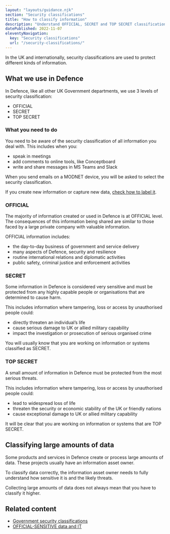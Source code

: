 ```yaml
---
layout: "layouts/guidance.njk"
section: "Security classifications"
title: "How to classify information"
description: "Understand OFFICIAL, SECRET and TOP SECRET classifications and how to classify large amounts of data in Defence."
datePublished: 2022-11-07
eleventyNavigation:
  key: "Security classifications"
  url: "/security-classifications/"
---
```


In the UK and internationally, security classifications are used to protect different kinds of information.

## What we use in Defence

In Defence, like all other UK Government departments, we use 3 levels of security classification:

- OFFICIAL
- SECRET
- TOP SECRET

### What you need to do

You need to be aware of the security classification of all information you deal with. This includes when you:

- speak in meetings
- add comments to online tools, like Conceptboard
- write and share messages in MS Teams and Slack

When you send emails on a MODNET device, you will be asked to select the security classification.

If you create new information or capture new data, [check how to label it](/security-classifications/how-to-label-information/).

### OFFICIAL

The majority of information created or used in Defence is at OFFICIAL level. The consequences of this information being shared are similar to those faced by a large private company with valuable information.

OFFICIAL information includes:

- the day-to-day business of government and service delivery
- many aspects of Defence, security and resilience
- routine international relations and diplomatic activities
- public safety, criminal justice and enforcement activities

### SECRET

Some information in Defence is considered very sensitive and must be protected from any highly capable people or organisations that are determined to cause harm.

This includes information where tampering, loss or access by unauthorised people could:

- directly threaten an individual’s life
- cause serious damage to UK or allied military capability
- impact the investigation or prosecution of serious organised crime

You will usually know that you are working on information or systems classified as SECRET.

### TOP SECRET

A small amount of information in Defence must be protected from the most serious threats.

This includes information where tampering, loss or access by unauthorised people could:

- lead to widespread loss of life
- threaten the security or economic stability of the UK or friendly nations
- cause exceptional damage to UK or allied military capability

It will be clear that you are working on information or systems that are TOP SECRET.

## Classifying large amounts of data

Some products and services in Defence create or process large amounts of data. These projects usually have an information asset owner. 

To classify data correctly, the information asset owner needs to fully understand how sensitive it is and the likely threats. 

Collecting large amounts of data does not always mean that you have to classify it higher. 

## Related content

- [Government security classifications](https://www.gov.uk/government/publications/government-security-classifications/)
- [OFFICIAL-SENSITIVE data and IT](https://www.gov.uk/guidance/official-sensitive-data-and-it/)
